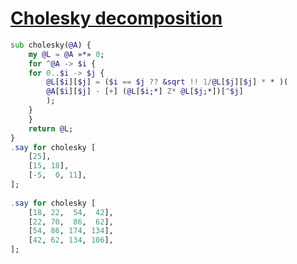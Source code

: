 [1]: https://rosettacode.org/wiki/Cholesky_decomposition

# [Cholesky decomposition][1]

```raku
sub cholesky(@A) {
    my @L = @A »*» 0;
    for ^@A -> $i {
	for 0..$i -> $j {
	    @L[$i][$j] = ($i == $j ?? &sqrt !! 1/@L[$j][$j] * * )(
		@A[$i][$j] - [+] (@L[$i;*] Z* @L[$j;*])[^$j]
	    );
	}
    }
    return @L;
}
.say for cholesky [
    [25],
    [15, 18],
    [-5,  0, 11],
];
 
.say for cholesky [
    [18, 22,  54,  42],       
    [22, 70,  86,  62],
    [54, 86, 174, 134],       
    [42, 62, 134, 106],
];
```